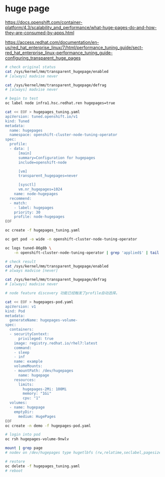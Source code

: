 # huge page

https://docs.openshift.com/container-platform/4.3/scalability_and_performance/what-huge-pages-do-and-how-they-are-consumed-by-apps.html

https://access.redhat.com/documentation/en-us/red_hat_enterprise_linux/7/html/performance_tuning_guide/sect-red_hat_enterprise_linux-performance_tuning_guide-configuring_transparent_huge_pages

```bash
# check original status
cat /sys/kernel/mm/transparent_hugepage/enabled
# [always] madvise never

cat /sys/kernel/mm/transparent_hugepage/defrag
# [always] madvise never

# begin to test 
oc label node infra1.hsc.redhat.ren hugepages=true

cat << EOF > hugepages_tuning.yaml
apiVersion: tuned.openshift.io/v1
kind: Tuned
metadata:
  name: hugepages 
  namespace: openshift-cluster-node-tuning-operator
spec:
  profile: 
  - data: |
      [main]
      summary=Configuration for hugepages
      include=openshift-node

      [vm]
      transparent_hugepages=never

      [sysctl]
      vm.nr_hugepages=1024
    name: node-hugepages
  recommend:
  - match: 
    - label: hugepages
    priority: 30
    profile: node-hugepages
EOF

oc create -f hugepages_tuning.yaml

oc get pod -o wide -n openshift-cluster-node-tuning-operator

oc logs tuned-86g8b \
    -n openshift-cluster-node-tuning-operator | grep 'applied$' | tail -n1

# check result
cat /sys/kernel/mm/transparent_hugepage/enabled
# always madvise [never]

cat /sys/kernel/mm/transparent_hugepage/defrag
# [always] madvise never

# node feature discovery 功能已经触发了profile自动选择。

cat << EOF > hugepages-pod.yaml
apiVersion: v1
kind: Pod
metadata:
  generateName: hugepages-volume-
spec:
  containers:
  - securityContext:
      privileged: true
    image: registry.redhat.io/rhel7:latest
    command:
    - sleep
    - inf
    name: example
    volumeMounts:
    - mountPath: /dev/hugepages
      name: hugepage
    resources:
      limits:
        hugepages-2Mi: 100Mi 
        memory: "1Gi"
        cpu: "1"
  volumes:
  - name: hugepage
    emptyDir:
      medium: HugePages
EOF
oc create -n demo -f hugepages-pod.yaml

# login into pod
oc rsh hugepages-volume-9nwlv

mount | grep page
# nodev on /dev/hugepages type hugetlbfs (rw,relatime,seclabel,pagesize=2Mi)

# restore
oc delete -f hugepages_tuning.yaml
# reboot

```